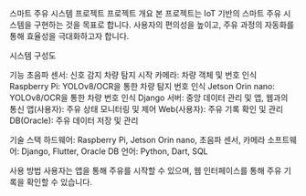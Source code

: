 
스마트 주유 시스템 프로젝트
프로젝트 개요
본 프로젝트는 IoT 기반의 스마트 주유 시스템을 구현하는 것을 목표로 합니다. 사용자의 편의성을 높이고, 주유 과정의 자동화를 통해 효율성을 극대화하고자 합니다.

시스템 구성도

기능
초음파 센서:  신호 감지 차량 탐지 시작
카메라: 차량 객체 및 번호 인식
Raspberry Pi: YOLOv8/OCR을 통한 차량 탐지 번호 인식
Jetson Orin nano: YOLOv8/OCR을 통한 차량 번호 인식
Django 서버: 중앙 데이터 관리 및 앱, 웹과의 통신
앱(사용자): 주유 상태 모니터링 및 제어
Web(사용자): 주유 기록 확인 및 관리
DB(Oracle): 주유 데이터 저장 및 관리

기술 스택
하드웨어: Raspberry Pi, Jetson Orin nano, 초음파 센서, 카메라
소프트웨어: Django, Flutter, Oracle DB
언어: Python, Dart, SQL

사용 방법
사용자는 앱을 통해 주유를 시작할 수 있으며, 웹 인터페이스를 통해 주유 기록을 확인할 수 있습니다.
